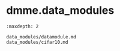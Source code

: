 # dmme.data_modules

```{toctree}
:maxdepth: 2

data_modules/datamodule.md
data_modules/cifar10.md
```
